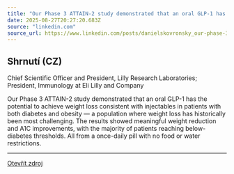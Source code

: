 ```yaml
---
title: "Our Phase 3 ATTAIN-2 study demonstrated that an oral GLP-1 has the potential to achieve weight loss consistent with injectables in patients with both diabetes and obesity — a population where weight…"
date: 2025-08-27T20:27:20.683Z
source: "linkedin.com"
source_url: https://www.linkedin.com/posts/danielskovronsky_our-phase-3-attain-2-study-demonstrated-that-activity-7366123120128081920-1Olh
---
```


## Shrnutí (CZ)
Chief Scientific Officer and President, Lilly Research Laboratories; President, Immunology at Eli Lilly and Company

Our Phase 3 ATTAIN-2 study demonstrated that an oral GLP-1 has the potential to achieve weight loss consistent with injectables in patients with both diabetes and obesity — a population where weight loss has historically been most challenging. The results showed meaningful weight reduction and A1C improvements, with the majority of patients reaching below-diabetes thresholds. All from a once-daily pill with no food or water restrictions.

---

[Otevřít zdroj](https://www.linkedin.com/posts/danielskovronsky_our-phase-3-attain-2-study-demonstrated-that-activity-7366123120128081920-1Olh)
